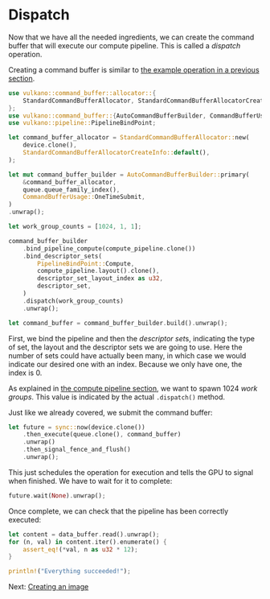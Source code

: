 # Dispatch

Now that we have all the needed ingredients, we can create the command buffer that will execute
our compute pipeline. This is called a *dispatch* operation.

Creating a command buffer is similar to [the example operation in a previous
section](/guide/example-operation).

```rust
use vulkano::command_buffer::allocator::{
    StandardCommandBufferAllocator, StandardCommandBufferAllocatorCreateInfo,
};
use vulkano::command_buffer::{AutoCommandBufferBuilder, CommandBufferUsage};
use vulkano::pipeline::PipelineBindPoint;

let command_buffer_allocator = StandardCommandBufferAllocator::new(
    device.clone(),
    StandardCommandBufferAllocatorCreateInfo::default(),
);

let mut command_buffer_builder = AutoCommandBufferBuilder::primary(
    &command_buffer_allocator,
    queue.queue_family_index(),
    CommandBufferUsage::OneTimeSubmit,
)
.unwrap();

let work_group_counts = [1024, 1, 1];

command_buffer_builder
    .bind_pipeline_compute(compute_pipeline.clone())
    .bind_descriptor_sets(
        PipelineBindPoint::Compute,
        compute_pipeline.layout().clone(),
        descriptor_set_layout_index as u32,
        descriptor_set,
    )
    .dispatch(work_group_counts)
    .unwrap();

let command_buffer = command_buffer_builder.build().unwrap();
```

First, we bind the pipeline and then the *descriptor set*s, indicating the type of set, the layout
and the descriptor sets we are going to use. Here the number of sets could have actually been many, 
in which case we would indicate our desired one with an index. Because we only have one, the index 
is 0.

As explained in [the compute pipeline section](/guide/compute-pipeline), we want to spawn 1024
*work groups*. This value is indicated by the actual `.dispatch()` method.

Just like we already covered, we submit the command buffer:

```rust
let future = sync::now(device.clone())
    .then_execute(queue.clone(), command_buffer)
    .unwrap()
    .then_signal_fence_and_flush()
    .unwrap();
```

This just schedules the operation for execution and tells the GPU to signal when finished.
We have to wait for it to complete:

```rust
future.wait(None).unwrap();
```

Once complete, we can check that the pipeline has been correctly executed:

```rust
let content = data_buffer.read().unwrap();
for (n, val) in content.iter().enumerate() {
    assert_eq!(*val, n as u32 * 12);
}

println!("Everything succeeded!");
```

Next: [Creating an image](/guide/image-creation)
